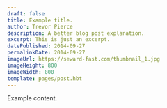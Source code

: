 ```yaml
---
draft: false
title: Example title.
author: Trevor Pierce 
description: A better blog post explanation.
excerpt: This is just an excerpt.
datePublished: 2014-09-27
permalinkDate: 2014-09-27
imageUrl: https://seward-fast.com/thumbnail_1.jpg
imageHeight: 800
imageWidth: 800
template: pages/post.hbt
---
```


Example content.
